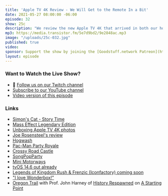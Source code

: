 ```yaml
---
title: 'Apple TV 4K Review - We Will Get to the Remote In a Bit'
date: 2021-05-27 08:00:00 -06:00
episode: 32
show: 25c
description: "We review the new Apple TV 4K that arrived in both our homes this past weekend and don't actually get to even reviewing the remote. Next time! Also: Fortnite updates and the gluttony of too many games to play."
mp3: https://media.transistor.fm/5e7d9bd2/9e2848ac.mp3
image: "/uploads/25c-032.jpg"
published: true
video:
sponsor: Support the show by joining the [Goodstuff.network Patreon](https://www.patreon.com/goodstuff)
layout: episode
---
```


### Want to Watch the Live Show?

* 💙 [Follow us on our Twitch channel](https://goodstuff.network/twitch/)
* [Subscribe to our YouTube channel](https://www.youtube.com/user/goodstuffdotfm?sub_confirmation=1)
* [Video version of this episode](https://www.youtube.com/watch?v=OpaRrT8bJ2g)

### Links

- [Simon's Cat - Story Time](https://apps.apple.com/us/app/simons-cat-story-time/id1535011471)
- [Mass Effect Legendary Edition](https://www.ea.com/games/mass-effect/mass-effect-legendary-edition)
- [Unboxing Apple TV 4K photos](https://twitter.com/ichris/status/1395770171671842818?s=21)
- [Joe Rosensteel's review](http://joe-steel.com/2021-05-24-Once-More-With-Feeling.html)
- [Hogwash](https://apps.apple.com/us/app/hogwash/id1453537891)
- [Pac-Man Party Royale](https://apps.apple.com/us/app/pac-man-party-royale/id1465543094)
- [Crossy Road Castle](https://apps.apple.com/us/app/crossy-road-castle/id1478978570)
- [SongPopParty](https://apps.apple.com/us/app/songpop-party/id1551639567)
- [Mini Motorways](https://apps.apple.com/us/app/mini-motorways/id1453901000)
- [tvOS 14.6 out already](https://www.macrumors.com/2021/05/24/apple-releases-tvos-14-6/)
- [Legends of Kingdom Rush & Frenzic (Iconfactory) coming soon](https://twitter.com/applearcade/status/1389601218067058690?s=21)
- ["I love Wonderbox!"](https://apps.apple.com/us/app/wonderbox-the-adventure-maker/id1520720139)
- [Oregon Trail](https://apps.apple.com/us/app/the-oregon-trail/id1502228492) with Prof. John Harney of [History Respawned](https://www.historyrespawned.com/) on [A Starting Point](https://overcast.fm/+Du9PqTJFw)